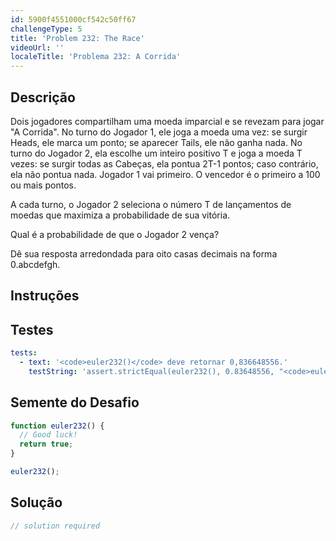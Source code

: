 ```yaml
---
id: 5900f4551000cf542c50ff67
challengeType: 5
title: 'Problem 232: The Race'
videoUrl: ''
localeTitle: 'Problema 232: A Corrida'
---
```


## Descrição
<section id="description"> Dois jogadores compartilham uma moeda imparcial e se revezam para jogar &quot;A Corrida&quot;. No turno do Jogador 1, ele joga a moeda uma vez: se surgir Heads, ele marca um ponto; se aparecer Tails, ele não ganha nada. No turno do Jogador 2, ela escolhe um inteiro positivo T e joga a moeda T vezes: se surgir todas as Cabeças, ela pontua 2T-1 pontos; caso contrário, ela não pontua nada. Jogador 1 vai primeiro. O vencedor é o primeiro a 100 ou mais pontos. <p> A cada turno, o Jogador 2 seleciona o número T de lançamentos de moedas que maximiza a probabilidade de sua vitória. </p><p> Qual é a probabilidade de que o Jogador 2 vença? </p><p> Dê sua resposta arredondada para oito casas decimais na forma 0.abcdefgh. </p></section>

## Instruções
<section id="instructions">
</section>

## Testes
<section id='tests'>

```yml
tests:
  - text: '<code>euler232()</code> deve retornar 0,836648556.'
    testString: 'assert.strictEqual(euler232(), 0.83648556, "<code>euler232()</code> should return 0.83648556.");'

```

</section>

## Semente do Desafio
<section id='challengeSeed'>

<div id='js-seed'>

```js
function euler232() {
  // Good luck!
  return true;
}

euler232();

```

</div>



</section>

## Solução
<section id='solution'>

```js
// solution required
```
</section>
